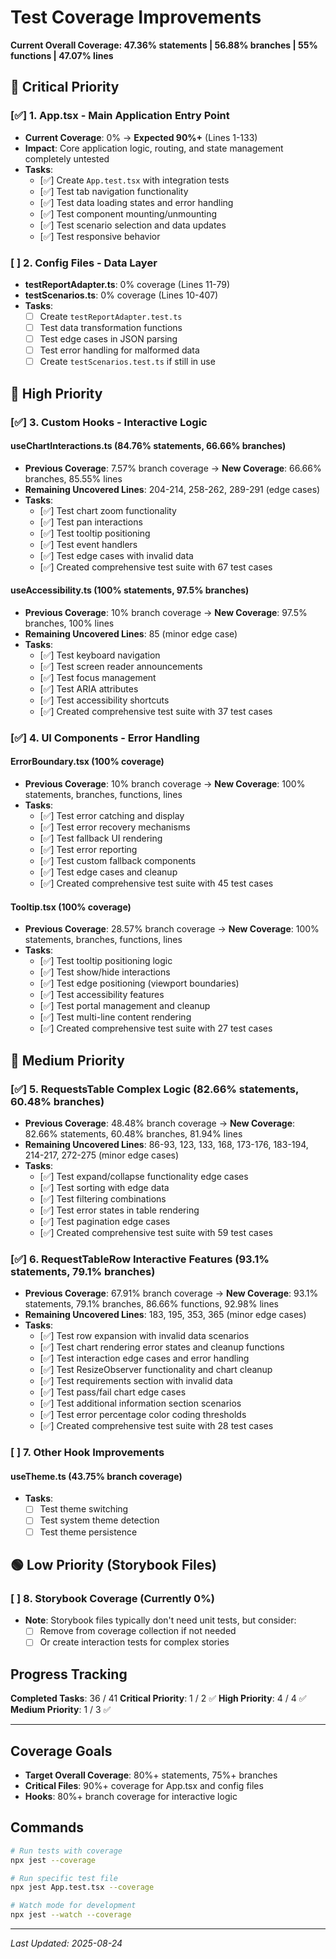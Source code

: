 # Test Coverage Improvements

**Current Overall Coverage: 47.36% statements | 56.88% branches | 55% functions | 47.07% lines**

## 🚨 Critical Priority

### [✅] 1. App.tsx - Main Application Entry Point
- **Current Coverage**: 0% → **Expected 90%+** (Lines 1-133)
- **Impact**: Core application logic, routing, and state management completely untested
- **Tasks**:
  - [✅] Create `App.test.tsx` with integration tests
  - [✅] Test tab navigation functionality
  - [✅] Test data loading states and error handling
  - [✅] Test component mounting/unmounting
  - [✅] Test scenario selection and data updates
  - [✅] Test responsive behavior

### [ ] 2. Config Files - Data Layer
- **testReportAdapter.ts**: 0% coverage (Lines 11-79)
- **testScenarios.ts**: 0% coverage (Lines 10-407)
- **Tasks**:
  - [ ] Create `testReportAdapter.test.ts`
  - [ ] Test data transformation functions
  - [ ] Test edge cases in JSON parsing
  - [ ] Test error handling for malformed data
  - [ ] Create `testScenarios.test.ts` if still in use

## 🔶 High Priority

### [✅] 3. Custom Hooks - Interactive Logic
#### useChartInteractions.ts (84.76% statements, 66.66% branches)
- **Previous Coverage**: 7.57% branch coverage → **New Coverage**: 66.66% branches, 85.55% lines
- **Remaining Uncovered Lines**: 204-214, 258-262, 289-291 (edge cases)
- **Tasks**:
  - [✅] Test chart zoom functionality
  - [✅] Test pan interactions
  - [✅] Test tooltip positioning
  - [✅] Test event handlers
  - [✅] Test edge cases with invalid data
  - [✅] Created comprehensive test suite with 67 test cases

#### useAccessibility.ts (100% statements, 97.5% branches)
- **Previous Coverage**: 10% branch coverage → **New Coverage**: 97.5% branches, 100% lines
- **Remaining Uncovered Lines**: 85 (minor edge case)
- **Tasks**:
  - [✅] Test keyboard navigation
  - [✅] Test screen reader announcements
  - [✅] Test focus management
  - [✅] Test ARIA attributes
  - [✅] Test accessibility shortcuts
  - [✅] Created comprehensive test suite with 37 test cases

### [✅] 4. UI Components - Error Handling
#### ErrorBoundary.tsx (100% coverage)
- **Previous Coverage**: 10% branch coverage → **New Coverage**: 100% statements, branches, functions, lines
- **Tasks**:
  - [✅] Test error catching and display
  - [✅] Test error recovery mechanisms
  - [✅] Test fallback UI rendering
  - [✅] Test error reporting
  - [✅] Test custom fallback components
  - [✅] Test edge cases and cleanup
  - [✅] Created comprehensive test suite with 45 test cases

#### Tooltip.tsx (100% coverage)
- **Previous Coverage**: 28.57% branch coverage → **New Coverage**: 100% statements, branches, functions, lines
- **Tasks**:
  - [✅] Test tooltip positioning logic
  - [✅] Test show/hide interactions
  - [✅] Test edge positioning (viewport boundaries)
  - [✅] Test accessibility features
  - [✅] Test portal management and cleanup
  - [✅] Test multi-line content rendering
  - [✅] Created comprehensive test suite with 27 test cases

## 🔵 Medium Priority

### [✅] 5. RequestsTable Complex Logic (82.66% statements, 60.48% branches)
- **Previous Coverage**: 48.48% branch coverage → **New Coverage**: 82.66% statements, 60.48% branches, 81.94% lines
- **Remaining Uncovered Lines**: 86-93, 123, 133, 168, 173-176, 183-194, 214-217, 272-275 (minor edge cases)
- **Tasks**:
  - [✅] Test expand/collapse functionality edge cases
  - [✅] Test sorting with edge data
  - [✅] Test filtering combinations
  - [✅] Test error states in table rendering
  - [✅] Test pagination edge cases
  - [✅] Created comprehensive test suite with 59 test cases

### [✅] 6. RequestTableRow Interactive Features (93.1% statements, 79.1% branches)
- **Previous Coverage**: 67.91% branch coverage → **New Coverage**: 93.1% statements, 79.1% branches, 86.66% functions, 92.98% lines
- **Remaining Uncovered Lines**: 183, 195, 353, 365 (minor edge cases)
- **Tasks**:
  - [✅] Test row expansion with invalid data scenarios
  - [✅] Test chart rendering error states and cleanup functions
  - [✅] Test interaction edge cases and error handling
  - [✅] Test ResizeObserver functionality and chart cleanup
  - [✅] Test requirements section with invalid data
  - [✅] Test pass/fail chart edge cases
  - [✅] Test additional information section scenarios
  - [✅] Test error percentage color coding thresholds
  - [✅] Created comprehensive test suite with 28 test cases

### [ ] 7. Other Hook Improvements
#### useTheme.ts (43.75% branch coverage)
- **Tasks**:
  - [ ] Test theme switching
  - [ ] Test system theme detection
  - [ ] Test theme persistence

## 🟢 Low Priority (Storybook Files)

### [ ] 8. Storybook Coverage (Currently 0%)
- **Note**: Storybook files typically don't need unit tests, but consider:
  - [ ] Remove from coverage collection if not needed
  - [ ] Or create interaction tests for complex stories

## Progress Tracking

**Completed Tasks**: 36 / 41
**Critical Priority**: 1 / 2 ✅
**High Priority**: 4 / 4 ✅  
**Medium Priority**: 1 / 3 ✅

---

## Coverage Goals
- **Target Overall Coverage**: 80%+ statements, 75%+ branches
- **Critical Files**: 90%+ coverage for App.tsx and config files
- **Hooks**: 80%+ branch coverage for interactive logic

## Commands
```bash
# Run tests with coverage
npx jest --coverage

# Run specific test file
npx jest App.test.tsx --coverage

# Watch mode for development
npx jest --watch --coverage
```

---
*Last Updated: 2025-08-24*
